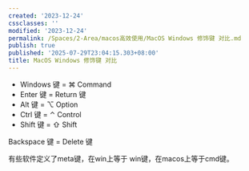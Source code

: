 ```yaml
---
created: '2023-12-24'
cssclasses: ''
modified: '2023-12-24'
permalink: /Spaces/2-Area/macos高效使用/MacOS Windows 修饰键 对比.md
publish: true
published: '2025-07-29T23:04:15.303+08:00'
title: MacOS Windows 修饰键 对比
---
```

- Windows 键 = ⌘ Command
- Enter 键 = Return 键
- Alt 键 = ⌥ Option
- Ctrl 键 = ⌃ Control
- Shift 键 = ⇧ Shift

Backspace 键 = Delete 键


有些软件定义了meta键，在win上等于 win键，在macos上等于cmd键。